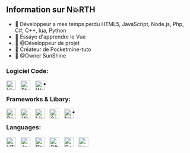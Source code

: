 ## Information sur N💥RTH

- 🤍 Développeur a mes temps perdu HTML5, JavaScript, Node.js, Php, C#, C++, lua, Python
- 📜 Essaye d'apprendre le Vue
- 🖤 @Développeur de projet 
- 👀 Créateur de Pocketmine-tuto
- 🧊 @Owner SunShine

### Logiciel Code:
<img align="left"
 alt="Visual Studio Code" width="26px" src="https://logospng.org/download/visual-studio-code/visual-studio-code-4096.png" style="padding-right:10px;" />
<img align="left" alt="Php" width="26px" src="https://i0.wp.com/piratespc.net/wp-content/uploads/2019/04/1200px-PhpStorm_Logo.svg_.png?resize=1024%2C1024&ssl=1" style="padding-right:10px;" />
<img align="left" alt="Web Storm" width="26px" src="https://th.bing.com/th/id/R.6cf01ce480c879c2cc5b9665490006cd?rik=Nrl5kigTc7iFOA&pid=ImgRaw&r=0" style="padding-right:10px;" />

-

### Frameworks & Libary:
<img align="left" alt="BoostStrap" width="26px" src="https://brandlogos.net/wp-content/uploads/2021/09/bootstrap-logo.png" style="padding-right:10px;" />
<img align="left" alt="Ubuntu" width="26px" src="https://dominicm.com/wp-content/uploads/2014/11/ubuntu-logo.png" style="padding-right:10px;" />
<img align="left" alt="Linux" width="26px" src="https://th.bing.com/th/id/R.95e08e2d98526849bbf0606536a04acf?rik=aw7pCN3NbibFCg&riu=http%3a%2f%2flofrev.net%2fwp-content%2fphotos%2f2014%2f10%2fLinux-logo.png&ehk=6ThG0axMBgrGFKzDw6C77t96N9KUiWuKiQbvxau%2bn1s%3d&risl=&pid=ImgRaw&r=0" style="padding-right:10px;" />
<img align="left" alt="Oracle VM VirtualBox" width="26px" src="https://dradisframework.com/images/integrations/deployment/virtualbox.png" style="padding-right:10px;" />
<img align="left" alt="Node.js" width="26px" src="https://th.bing.com/th/id/R.bdd9dbc21b1a93bdc21e9cb5d772e3bf?rik=5gtPY6ddl2pLdA&riu=http%3a%2f%2fwww.mindrops.com%2fimages%2fnodejs-image.png&ehk=qPCsxE0%2bX2K%2bJfokkA9DLNfdBnmhTrYxgUAsaWPRg%2fc%3d&risl=&pid=ImgRaw&r=0" style="padding-right:10px;" />

-

### Languages:

<img align="left" alt="HTML5" width="26px" src="https://cdn.jsdelivr.net/gh/devicons/devicon/icons/html5/html5-original.svg" style="padding-right:10px;" />
<img align="left" alt="JavaScript" width="26px" src="https://cdn.jsdelivr.net/gh/devicons/devicon/icons/javascript/javascript-original.svg" style="padding-right:10px;" />
<img align="left" alt="Php" width="26px" src="https://i0.wp.com/piratespc.net/wp-content/uploads/2019/04/1200px-PhpStorm_Logo.svg_.png?resize=1024%2C1024&ssl=1" style="padding-right:10px;" />
<img align="left" alt="C#" width="26px" src="https://www.svgrepo.com/show/452184/csharp.svg" style="padding-right:10px;" />
<img align="left" alt="C++" width="26px" src="https://brandslogos.com/wp-content/uploads/images/large/c-logo-black-and-white.png" style="padding-right:10px;" />
<img align="left" alt="Lua" width="26px" src="https://bitbucket.org/repo/a7jeA7/images/1805117328-lua_logo.png" style="padding-right:10px;" />
